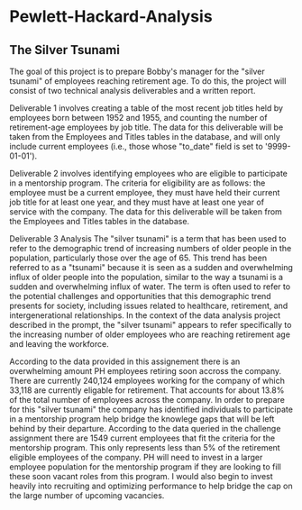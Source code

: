 # Pewlett-Hackard-Analysis

## The Silver Tsunami

The goal of this project is to prepare Bobby's manager for the "silver tsunami" of employees reaching retirement age. 
To do this, the project will consist of two technical analysis deliverables and a written report.

Deliverable 1 involves creating a table of the most recent job titles held by employees born between 1952 and 1955, 
and counting the number of retirement-age employees by job title. The data for this deliverable will be taken from 
the Employees and Titles tables in the database, and will only include current employees (i.e., those whose "to_date" 
field is set to '9999-01-01').

Deliverable 2 involves identifying employees who are eligible to participate in a mentorship program. The criteria 
for eligibility are as follows: the employee must be a current employee, they must have held their current job title 
for at least one year, and they must have at least one year of service with the company. The data for this deliverable
will be taken from the Employees and Titles tables in the database.

Deliverable 3 Analysis
The "silver tsunami" is a term that has been used to refer to the demographic trend of increasing numbers of older 
people in the population, particularly those over the age of 65. This trend has been referred to as a "tsunami" 
because it is seen as a sudden and overwhelming influx of older people into the population, similar to the way a 
tsunami is a sudden and overwhelming influx of water. The term is often used to refer to the potential challenges 
and opportunities that this demographic trend presents for society, including issues related to healthcare, retirement, 
and intergenerational relationships. In the context of the data analysis project described in the prompt, the "silver 
tsunami" appears to refer specifically to the increasing number of older employees who are reaching retirement age and 
leaving the workforce.

According to the data provided in this assignement there is an overwhelming amount PH employees retiring soon accross 
the company. There are currently 240,124 employees working for the company of which 33,118 are currently eligable for retirement. 
That accounts for about 13.8% of the total number of employees across the company. In order to prepare for this "silver tsunami" 
the company has identified individuals to participate in a mentorship program help bridge the knowlege gaps that will be left
behind by their departure. According to the data queried in the challenge assignment there are 1549 current employees that fit 
the criteria for the mentorship program. This only represents less than 5% of the retirement eligible employees of the company. 
PH will need to invest in a larger employee population for the mentorship program if they are looking to fill these soon vacant
roles from this program. I would also begin to invest heavily into recruiting and optimizing performance to help bridge the cap 
on the large number of upcoming vacancies. 



